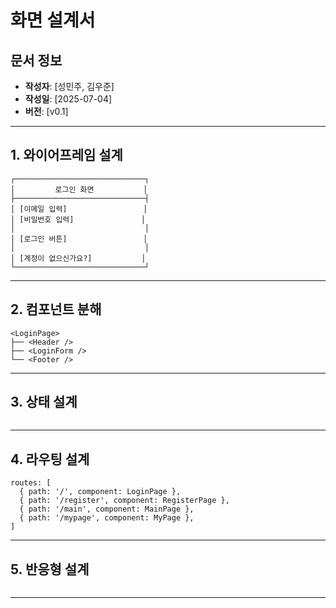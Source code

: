 # 화면 설계서

## 문서 정보

- **작성자**: [성민주, 김우준]
- **작성일**: [2025-07-04]
- **버전**: [v0.1]

---

## 1. 와이어프레임 설계
```
┌─────────────────────────────┐
│         로그인 화면           │
├─────────────────────────────┤
│ [이메일 입력]                 │
│ [비밀번호 입력]               │
│                             │
│ [로그인 버튼]                 │
│                             │
│ [계정이 없으신가요?]           │
└─────────────────────────────┘
```

---

## 2. 컴포넌트 분해
```
<LoginPage>
├── <Header />
├── <LoginForm />
└── <Footer />
```

---

## 3. 상태 설계
```

```

---

## 4. 라우팅 설계
```
routes: [
  { path: '/', component: LoginPage },
  { path: '/register', component: RegisterPage },
  { path: '/main', component: MainPage },
  { path: '/mypage', component: MyPage },
]
```

---

## 5. 반응형 설계
```

```

---